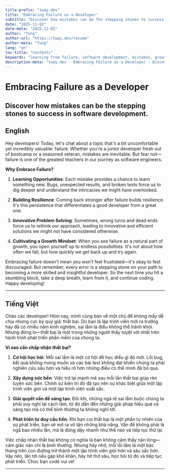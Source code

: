 ```yaml
---
title-prefix: "tway.dev"
title: "Embracing Failure as a Developer"
subtitle: "Discover how mistakes can be the stepping stones to success in software development."
date: "2025-11-02"
date-meta: "2025-11-02"
author: "Tung"
author-url: "https://tway.dev/resume"
author-meta: "Tung"
lang: "en"
toc-title: "Contents"
keywords: "learning from failure, software development, mistakes, growth, developer mindset"
description-meta: "tway.dev - Embracing Failure as a Developer - Discover how mistakes can be the stepping stones to success in software development."
---
```


# Embracing Failure as a Developer
## Discover how mistakes can be the stepping stones to success in software development.

## English
Hey developers! Today, let's chat about a topic that's a bit uncomfortable yet incredibly valuable: failure. Whether you're a junior developer fresh out of bootcamp or a seasoned veteran, mistakes are inevitable. But fear not—failure is one of the greatest teachers in our journey as software engineers.

**Why Embrace Failure?**

1. **Learning Opportunities**: Each mistake provides a chance to learn something new. Bugs, unexpected results, and broken tests force us to dig deeper and understand the intricacies we might have overlooked.

2. **Building Resilience**: Coming back stronger after failure builds resilience. It's this persistence that differentiates a good developer from a great one.

3. **Innovative Problem Solving**: Sometimes, wrong turns and dead ends force us to rethink our approach, leading to innovative and efficient solutions we might not have considered otherwise.

4. **Cultivating a Growth Mindset**: When you see failure as a natural part of growth, you open yourself up to endless possibilities. It's not about how often we fall, but how quickly we get back up and try again.

Embracing failure doesn't mean you won't feel frustrated—it's okay to feel discouraged. But remember, every error is a stepping stone on your path to becoming a more skilled and insightful developer. So the next time you hit a stumbling block, take a deep breath, learn from it, and continue coding. Happy developing!

---

## Tiếng Việt
Chào các developer! Hôm nay, mình cùng bàn về một chủ đề không mấy dễ chịu nhưng cực kỳ quý giá: thất bại. Dù bạn là lập trình viên mới ra trường hay đã có nhiều năm kinh nghiệm, sai lầm là điều không thể tránh khỏi. Nhưng đừng lo—thất bại là một trong những người thầy tuyệt vời nhất trên hành trình phát triển phần mềm của chúng ta.

**Vì sao cần chấp nhận thất bại?**

1. **Cơ hội học hỏi**: Mỗi sai lầm là một cơ hội để học điều gì đó mới. Lỗi bug, kết quả không mong muốn và các bài test không đạt khiến chúng ta phải nghiên cứu sâu hơn và hiểu rõ hơn những điều có thể mình đã bỏ qua.

2. **Xây dựng sức bền**: Việc trở lại mạnh mẽ sau mỗi lần thất bại giúp rèn luyện sức bền. Chính sự kiên trì đó đã tạo nên sự khác biệt giữa một lập trình viên giỏi và một lập trình viên xuất sắc.

3. **Giải quyết vấn đề sáng tạo**: Đôi khi, những ngả rẽ sai lầm buộc chúng ta phải suy nghĩ lại cách làm, từ đó dẫn đến những giải pháp hiệu quả và sáng tạo mà có thể bình thường ta không nghĩ tới.

4. **Phát triển tư duy cầu tiến**: Khi bạn coi thất bại là một phần tự nhiên của sự phát triển, bạn sẽ mở ra vô tận những khả năng. Vấn đề không phải là ngã bao nhiêu lần, mà là đứng dậy nhanh như thế nào và tiếp tục thử lại.

Việc chấp nhận thất bại không có nghĩa là bạn không cảm thấy nản lòng—cảm giác nản chí là bình thường. Nhưng hãy nhớ, mỗi lỗi lầm là một bậc thang trên con đường trở thành một lập trình viên giỏi hơn và sâu sắc hơn. Vậy nên, lần tới nếu gặp khó khăn, hãy hít thở sâu, học hỏi từ đó và tiếp tục phát triển. Chúc bạn code vui vẻ!

---